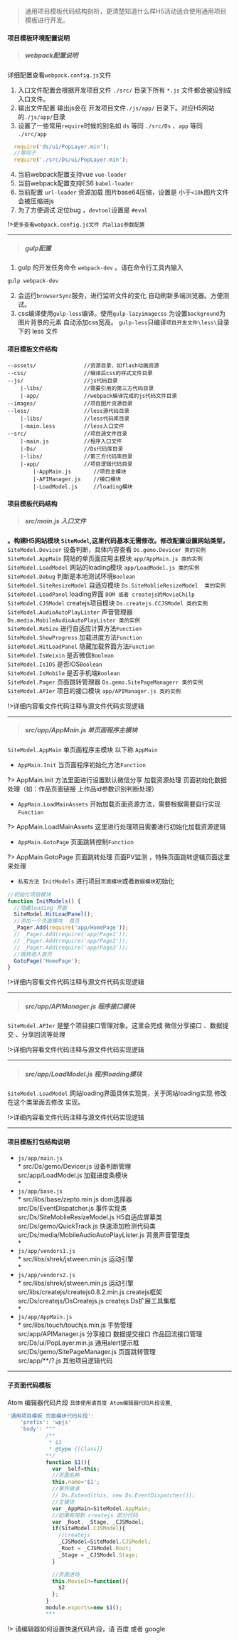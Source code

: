 >通用项目模板代码结构剖析，更清楚知道什么样H5活动适合使用通用项目模板进行开发。

#### 项目模板环境配置说明

>  ##### webpack配置说明

详细配置查看`webpack.config.js`文件

1. 入口文件配置会根据开发项目文件 `./src/` 目录下所有 `*.js` 文件都会被设别成入口文件。
2. 输出文件配置 输出js会在 开发项目文件`./js/app/` 目录下。对应H5网站的`./js/app/`目录
3. 设置了一些常用`require`时候的别名如 `ds` 等同 `./src/Ds` 、`app` 等同 `./src/app`
```js
  require('ds/ui/PopLayer.min');
  //等同于
  require('./src/Ds/ui/PopLayer.min');
```
4. 当前webpack配置支持vue `vue-loader`
5. 当前webpack配置支持ES6 `babel-loader`
6. 当前配置 `url-loader` 资源加载 图片base64压缩，设置是 小于`<10k`图片文件会被压缩进js
7. 为了方便调试 定位bug ，`devtool`设置是 `#eval`

!>`更多查看webpack.config.js文件 内alias参数配置`

-------

>  ##### gulp配置

1. gulp 的开发任务命令 `webpack-dev` 。请在命令行工具内输入
``` js
gulp webpack-dev
```
2. 会运行`browserSync`服务，进行监听文件的变化 自动刷新多端浏览器。方便测试。
3. css编译使用`gulp-less`编译。使用`gulp-lazyimagecss` 为设置`background`为图片背景的元素 自动添加css宽高。 `gulp-less`只编译`项目开发文件\less\`目录下的 less 文件


#### 项目模板文件结构
```
--assets/               //资源目录，如flash动画资源
--css/                  //编译后css的样式文件目录
--js/                   //js代码目录
    |-libs/             //需要引用的第三方代码目录
    |-app/              //webpack编译完成的js代码文件目录
--images/               //项目图片资源目录
--less/                 //less源代码目录
    |-libs/             //less代码库目录
    |-main.less         //less入口文件
--src/                  //项目源文件目录
    |-main.js           //程序入口文件
    |-Ds/               //Ds代码库目录
    |-libs/             //第三方代码库目录
    |-app/              //项目逻辑代码目录
        |-AppMain.js       //项目主模块
        |-APIManager.js    //接口模块
        |-LoadModel.js     //loading模块
```

#### 项目模板代码结构

>  ##### src/main.js 入口文件

**。构建H5网站模块 `SiteModel`,这里代码基本无需修改。修改配置设置网站类型，<br/>**
`SiteModel.Devicer` 设备判断，具体内容查看 `Ds.gemo.Devicer 类的实例`<br/>
`SiteModel.AppMain` 网站的单页面应用主模块 `app/AppMain.js 类的实例`<br/>
`SiteModel.LoadModel` 网站的loading模块 `app/LoadModel.js 类的实例`<br/>
`SiteModel.Debug` 判断是本地测试环境`Boolean`<br/>
`SiteModel.SiteResizeModel` 自适应模块 `Ds.SiteMoblieResizeModel  类的实例`<br/>
`SiteModel.LoadPanel` loading界面 `DOM 或者 createjs的MovieChilp`<br/>
`SiteModel.CJSModel` createjs项目模块 `Ds.createjs.CCJSModel 类的实例`<br/>
`SiteModel.AudioAutoPlayLister` 声音管理器 `Ds.media.MobileAudioAutoPlayLister 类的实例`<br/>
`SiteModel.ReSize` 进行自适应计算方法`Function`<br/>
`SiteModel.ShowProgress` 加载进度方法`Function`<br/>
`SiteModel.HitLoadPanel` 隐藏加载界面方法`Function`<br/>
`SiteModel.IsWeixin` 是否微信`Boolean`<br/>
`SiteModel.IsIOS` 是否IOS`Boolean`<br/>
`SiteModel.IsMobile` 是否手机端`Boolean`<br/>
`SiteModel.Pager` 页面跳转管理器 `Ds.gemo.SitePageManagerr 类的实例`<br/>
`SiteModel.APIer` 项目的接口模块 `app/APIManager.js 类的实例`<br/>


!>详细内容看文件代码注释与源文件代码实现逻辑

-----

>  ##### src/app/AppMain.js 单页面程序主模块

`SiteModel.AppMain` 单页面程序主模块 以下称 `AppMain`<br/>

- `AppMain.Init` 当页面程序初始化方法`Function`<br/>

?> AppMain.Init 方法里面进行设置默认微信分享  加载资源处理  页面初始化数据处理（如：作品页面链接 上作品id参数识别判断处理）

- `AppMain.LoadMainAssets` 开始加载页面资源方法，需要根据需要自行实现`Function`<br/>

?> AppMain.LoadMainAssets 这里进行处理项目需要进行初始化加载资源逻辑

- `AppMain.GotoPage` 页面跳转控制`Function`<br/>

?> AppMain.GotoPage 页面跳转处理 页面PV监测  ，特殊页面跳转逻辑页面这里来处理

- `私有方法 InitModels` 进行项目`页面模块`或者`数据模块`初始化

```js
//初始化项目模块
function InitModels() {
  //隐藏loading 界面
  SiteModel.HitLoadPanel();
  //添加一个页面模块  首页
  _Pager.Add(require('app/HomePage'));
  // _Pager.Add(require('app/Page1'));
  // _Pager.Add(require('app/Page2'));
  // _Pager.Add(require('app/Page3'));
  //跳转进入首页
  GotoPage('HomePage');
}
```


!>详细内容看文件代码注释与源文件代码实现逻辑


-----

>  ##### src/app/APIManager.js 程序接口模块

`SiteModel.APIer` 是整个项目接口管理对象。这里会完成 微信分享接口 、数据提交 、分享回流等处理


!>详细内容看文件代码注释与源文件代码实现逻辑

-----

>  ##### src/app/LoadModel.js 程序loading模块

`SiteModel.LoadModel` 网站loading界面具体实现类，关于网站loading实现 修改在这个类里面去修改 实现。


!>详细内容看文件代码注释与源文件代码实现逻辑

-----

#### 项目模板打包结构说明
  - `js/app/main.js`<br/>
    *
    src/Ds/gemo/Devicer.js 设备判断管理<br/>
    src/app/LoadModel.js 加载进度条模块<br/>
    *
  - `js/app/base.js`<br/>
    *
    src/libs/base/zepto.min.js dom选择器<br/>
    src/Ds/EventDispatcher.js 事件实现类<br/>
    src/Ds/SiteMoblieResizeModel.js H5自适应屏幕类<br/>
    src/Ds/gemo/QuickTrack.js 快速添加检测代码类<br/>
    src/Ds/media/MobileAudioAutoPlayLister.js 背景声音管理类<br/>
    *
  - `js/app/vendors1.js`<br/>
    *
    src/libs/shrek/jstween.min.js 运动引擎<br/>
    *
  - `js/app/vendors2.js`<br/>
    *
    src/libs/shrek/jstween.min.js 运动引擎<br/>
    src/libs/createjs/createjs0.8.2.min.js createjs框架<br/>
    src/Ds/createjs/DsCreatejs.js createjs Ds扩展工具集框<br/>
    *
  - `js/app/AppMain.js` <br/>
    *
    src/libs/touch/touchjs.min.js 手势管理<br/>
    src/app/APIManager.js 分享接口 数据提交接口  作品回流接口管理<br/>
    src/Ds/ui/PopLayer.min.js 通用alert提示框<br/>
    src/Ds/gemo/SitePageManager.js 页面跳转管理<br/>
    src/app/\*\*/?.js 其他项目逻辑代码<br/>
-----

#### 子页面代码模板 

Atom 编辑器代码片段 `具体使用请百度 Atom编辑器代码片段设置`,
``` js
'通用项目模板 页面模块代码片段':
    'prefix': 'wpjs'
    'body': """
            /**
             * $3
             * @type {[Class]}
            **/
            function $1(){
              var _Self=this;
              //页面名称
              this.name='$1';
              //事件继承
              // Ds.Extend(this, new Ds.EventDispatcher());
              //主模块
              var _AppMain=SiteModel.AppMain;
              //如果有用到 createjs 部分代码
              var _Root, _Stage, _CJSModel;
              if(SiteModel.CJSModel){
                //createjs
                _CJSModel=SiteModel.CJSModel;
                _Root = _CJSModel.Root;
                _Stage = _CJSModel.Stage;
              }

              //页面进场
              this.MovieIn=function(){
                $2
              };
            }
            module.exports=new $1();
            """
```
!> 请编辑器如何设置快速代码片段，请 百度 或者 google
